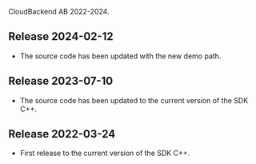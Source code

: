 CloudBackend AB 2022-2024.

Release 2024-02-12
------------------
* The source code has been updated with the new demo path.

Release 2023-07-10
------------------
* The source code has been updated to the current version of the SDK C++.

Release 2022-03-24
------------------
* First release to the current version of the SDK C++.
